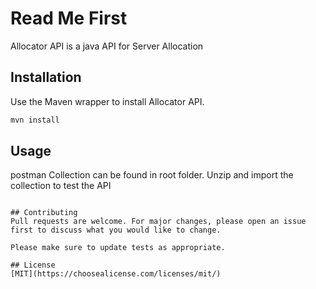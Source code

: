 # Read Me First

Allocator API is a java API for Server Allocation

## Installation

Use the Maven wrapper  to install Allocator API.

```bash
mvn install 
```

## Usage

postman Collection can be found in root folder. Unzip and import the collection to test the API
```

## Contributing
Pull requests are welcome. For major changes, please open an issue first to discuss what you would like to change.

Please make sure to update tests as appropriate.

## License
[MIT](https://choosealicense.com/licenses/mit/)
